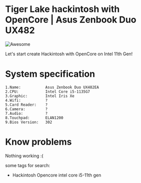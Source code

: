 # Tiger Lake hackintosh with OpenCore | Asus Zenbook Duo UX482

![Awesome](https://github.com/deniro98/hackintosh-asus-zenbook-duo-ux482ea/blob/master/dist/screenshot.png?raw=true)

Let's start create Hackintosh with OpenCore on Intel 11th Gen!

# System specification

    1.Name:           Asus Zenbook Duo UX482EA
    2.CPU:            Intel Core i5-1135G7
    3.Graphic:        Intel Iris Xe
    4.Wifi:           ? 
    5.Card Reader:    ?
    6.Camera:         ?
    7.Audio:          ?
    8.Touchpad:       ELAN1200
    9.Bios Version:   302

# Know problems

  Nothing working :(

some tags for search:

- Hackintosh Opencore intel core i5-11th gen 
